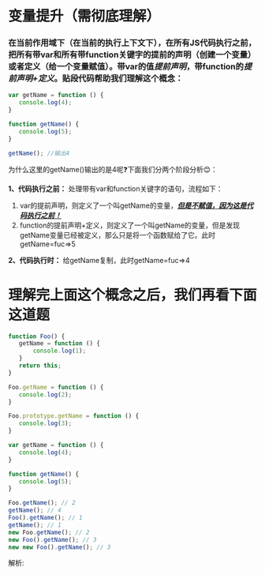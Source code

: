  # 变量提升（需彻底理解）
 ### 在当前作用域下（在当前的执行上下文下），在所有JS代码执行之前，把所有带var和所有带function关键字的提前的声明（创建一个变量）或者定义（给一个变量赋值）。带var的值***提前声明***，带function的***提前声明+定义***。贴段代码帮助我们理解这个概念：

 ``` js
var getName = function () {
    console.log(4);
}

function getName() {
    console.log(5);
}

getName(); //输出4
 ```
 为什么这里的getName()输出的是4呢❓下面我们分两个阶段分析😊：
 
 **1、代码执行之前：** 处理带有var和function关键字的语句，流程如下：

 1. var的提前声明，则定义了一个叫getName的变量，***<u>但是不赋值，因为这是代码执行之前！</u>***
 2. function的提前声明+定义，则定义了一个叫getName的变量，但是发现getName变量已经被定义，那么只是将一个函数赋给了它。此时getName=fuc=>5

 **2、代码执行时：** 给getName复制，此时getName=fuc=>4

 # 理解完上面这个概念之后，我们再看下面这道题
 ``` js
function Foo() {
    getName = function () {
        console.log(1);
    }
    return this;
}

Foo.getName = function () {
    console.log(2);
}

Foo.prototype.getName = function () {
    console.log(3);
}

var getName = function () {
    console.log(4);
}

function getName() {
    console.log(5);
}

Foo.getName(); // 2
getName(); // 4
Foo().getName(); // 1
getName(); // 1
new Foo.getName(); // 2
new Foo().getName(); // 3
new new Foo().getName(); // 3
 ```
 解析:

